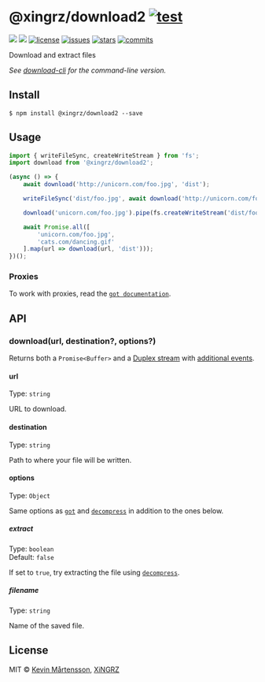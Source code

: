 @xingrz/download2 [![test](https://github.com/xingrz/download/actions/workflows/test.yml/badge.svg)](https://github.com/xingrz/download/actions/workflows/test.yml)
==========

[![][npm-version]][npm-url] [![][npm-downloads]][npm-url] [![license][license-img]][license-url] [![issues][issues-img]][issues-url] [![stars][stars-img]][stars-url] [![commits][commits-img]][commits-url]

Download and extract files

*See [download-cli](https://github.com/kevva/download-cli) for the command-line version.*

## Install

```
$ npm install @xingrz/download2 --save
```

## Usage

```ts
import { writeFileSync, createWriteStream } from 'fs';
import download from '@xingrz/download2';

(async () => {
	await download('http://unicorn.com/foo.jpg', 'dist');

	writeFileSync('dist/foo.jpg', await download('http://unicorn.com/foo.jpg'));

	download('unicorn.com/foo.jpg').pipe(fs.createWriteStream('dist/foo.jpg'));

	await Promise.all([
		'unicorn.com/foo.jpg',
		'cats.com/dancing.gif'
	].map(url => download(url, 'dist')));
})();
```

### Proxies

To work with proxies, read the [`got documentation`](https://github.com/sindresorhus/got#proxies).

## API

### download(url, destination?, options?)

Returns both a `Promise<Buffer>` and a [Duplex stream](https://nodejs.org/api/stream.html#stream_class_stream_duplex) with [additional events](https://github.com/sindresorhus/got#streams-1).

#### url

Type: `string`

URL to download.

#### destination

Type: `string`

Path to where your file will be written.

#### options

Type: `Object`

Same options as [`got`](https://github.com/sindresorhus/got#options) and [`decompress`](https://github.com/xingrz/decompress#options) in addition to the ones below.

##### extract

Type: `boolean`<br>
Default: `false`

If set to `true`, try extracting the file using [`decompress`](https://github.com/xingrz/decompress).

##### filename

Type: `string`

Name of the saved file.

## License

MIT © [Kevin Mårtensson](https://github.com/kevva), [XiNGRZ](https://github.com/xingrz)

[npm-version]: https://img.shields.io/npm/v/@xingrz/download2.svg?style=flat-square
[npm-downloads]: https://img.shields.io/npm/dm/@xingrz/download2.svg?style=flat-square
[npm-url]: https://www.npmjs.com/package/@xingrz/download2
[license-img]: https://img.shields.io/github/license/xingrz/download?style=flat-square
[license-url]: LICENSE
[issues-img]: https://img.shields.io/github/issues/xingrz/download?style=flat-square
[issues-url]: https://github.com/xingrz/download/issues
[stars-img]: https://img.shields.io/github/stars/xingrz/download?style=flat-square
[stars-url]: https://github.com/xingrz/download/stargazers
[commits-img]: https://img.shields.io/github/last-commit/xingrz/download?style=flat-square
[commits-url]: https://github.com/xingrz/download/commits/master
